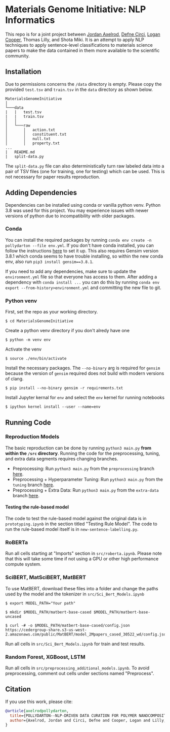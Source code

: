 # Materials Genome Initiative: NLP Informatics

This repo is for a joint project between [Jordan Axelrod](https://github.com/jordanIAxelrod), [Defne Çirci](https://github.com/defnecirci), [Logan Cooper](https://github.com/ldtcooper), Thomas Lilly, and Shota Miki. It is an attempt to apply NLP techniques to apply sentence-level classifications to materials science papers to make the data contained in them more available to the scientific community.

## Installation
Due to permissions concerns the `/data` directory is empty. Please copy the provided `test.tsv` and `train.tsv` in the `data` directory as shown below. 

```
MaterialsGenomeInitiative
│
└───data
|   |   test.tsv
|   |   train.tsv
│   │
│   └───raw
│       │   action.txt
│       │   constituent.txt
│       │   null.txt
│       │   property.txt
...
|   README.md
|   split-data.py
```
The `split-data.py` file can also deterministically turn raw labeled data into a pair of TSV files (one for training, one for testing) which can be used. This is not necessary for paper results reproduction.


## Adding Dependencies
Dependencies can be installed using conda or vanilla python venv. Python 3.8 was used for this project. You may experience issues with newer versions of python due to incompatibility with older packages.
### Conda
You can install the required packages by running `conda env create -n pollydarton --file env.yml`. If you don't have conda installed, you can follow the instructions [here](https://docs.conda.io/en/latest/miniconda.html) to set it up. This also requires Gensim version 3.8.1 which conda seems to have trouble installing, so within the new conda env, also run `pip3 install gensim==3.8.1`.

If you need to add any dependencies, make sure to update the `environment.yml` file so that everyone has access to them. After adding a dependency with `conda install ...` you can do this by running `conda env export --from-history>environment.yml` and committing the new file to git.

### Python venv
First, set the repo as your working directory.
```
$ cd MaterialsGenomeInitiative
```
Create a python venv directory if you don't alredy have one
```
$ python -m venv env
```
Activate the venv
```
$ source ./env/bin/activate
```
Install the necessary packages. The `--no-binary` arg is required for `gensim` because the version of `gensim` required does not build with modern versions of clang.
```
$ pip install --no-binary gensim -r requirements.txt
```
Install Jupyter kernal for `env` and select the `env` kernel for running notebooks
```
$ ipython kernel install --user --name=env
```


## Running Code

### Reproduction Models
The basic reproduction can be done by running `python3 main.py` **from within the `/src` directory**. Running the code for the preprocessing, tuning, and extra data segments requires changing branches.
- Preprocessing: Run `python3 main.py` from the `preprocessing` branch [here](https://github.com/jordanIAxelrod/MaterialsGenomeInitiative/tree/preprocessing).
- Preprocessing + Hyperparameter Tuning: Run `python3 main.py` from the `tuning` branch [here](https://github.com/jordanIAxelrod/MaterialsGenomeInitiative/tree/tuning).
- Preprocessing + Extra Data: Run `python3 main.py` from the `extra-data` branch [here](https://github.com/jordanIAxelrod/MaterialsGenomeInitiative/tree/extra-data).

#### Testing the rule-based model
The code to test the rule-based model against the original data is in `prototyping.ipynb` in the section titled "Testing Rule Model". The code to run the rule-based model itself is in `new-sentence-labelling.py`.

### RoBERTa

Run all cells starting at "Imports" section in `src/roberta.ipynb`. Please note that this will take some time if not using a GPU or other high performance compute system.

### SciBERT, MatSciBERT, MatBERT

To use MatBERT, download these files into a folder and change the paths used by the model and the tokenizer in `src/Sci_Bert_Models.ipynb`

```
$ export MODEL_PATH="Your path"

$ mkdir $MODEL_PATH/matbert-base-cased $MODEL_PATH/matbert-base-uncased

$ curl -# -o $MODEL_PATH/matbert-base-cased/config.json https://cedergroup-share.s3-us-west-2.amazonaws.com/public/MatBERT/model_2Mpapers_cased_30522_wd/config.json
```

Run all cells in `src/Sci_Bert_Models.ipynb` for train and test results.


### Random Forest, XGBoost, LSTM
Run all cells in `src/preprocessing_additional_models.ipynb`. To avoid preprocessing, comment out cells under sections named "Preprocess".


## Citation

If you use this work, please cite:

```bibtex
@article{axelrodpollydarton,
  title={POLLYDARTON--NLP-DRIVEN DATA CURATION FOR POLYMER NANOCOMPOSITE DATA RESOURCE},
  author={Axelrod, Jordan and Circi, Defne and Cooper, Logan and Lilly, Thomas and Miki, Shota}
}
```
